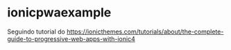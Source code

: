 # ionicpwaexample
Seguindo tutorial do https://ionicthemes.com/tutorials/about/the-complete-guide-to-progressive-web-apps-with-ionic4
